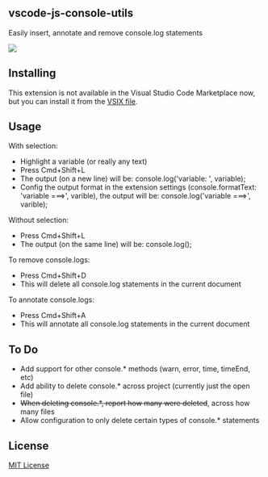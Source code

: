 ## vscode-js-console-utils

Easily insert, annotate and remove console.log statements

![](https://i.imgur.com/0tiesd2.gif)

## Installing

<!-- This extension is available for free in the [Visual Studio Code Marketplace](https://marketplace.visualstudio.com/items?itemName=whtouche.vscode-js-console-utils) -->
This extension is not available in the Visual Studio Code Marketplace now, but you can install it from the [VSIX file](https://github.com/luofc/vscode-js-console-utils-plus/releases/download/v1.0.0/vscode-js-console-utils-plus-1.0.0.vsix).

## Usage

With selection:
* Highlight a variable (or really any text)
* Press Cmd+Shift+L
* The output (on a new line) will be: console.log('variable: ', variable);
* Config the output format in the extension settings (console.formatText: 'variable ===>', varible), the output will be: console.log('variable ===>', varible);

Without selection:
* Press Cmd+Shift+L
* The output (on the same line) will be: console.log();

To remove console.logs:
* Press Cmd+Shift+D
* This will delete all console.log statements in the current document

To annotate console.logs:
* Press Cmd+Shift+A
* This will annotate all console.log statements in the current document

## To Do
* Add support for other console.* methods (warn, error, time, timeEnd, etc)
* Add ability to delete console.* across project (currently just the open file)
* ~~When deleting console.*, report how many were deleted~~, across how many files
* Allow configuration to only delete certain types of console.* statements

## License
[MIT License](LICENSE)